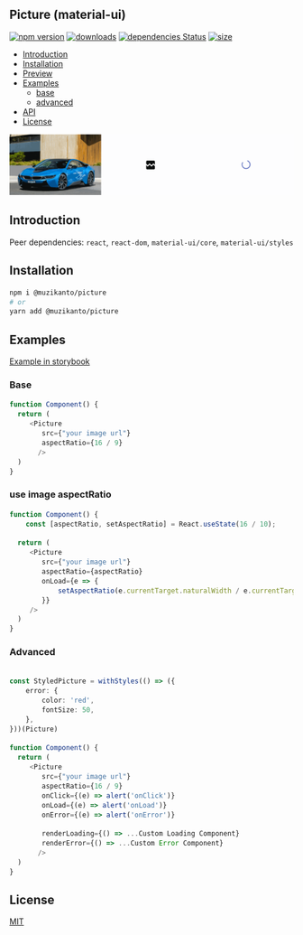 ## Picture (material-ui)

[![npm version](https://badge.fury.io/js/%40muzikanto%2Fpicture.svg)](https://badge.fury.io/js/%40muzikanto%2Fpicture)
[![downloads](https://img.shields.io/npm/dm/@muzikanto/picture.svg)](https://www.npmjs.com/package/@muzikanto/picture)
[![dependencies Status](https://david-dm.org/muzikanto/picture/status.svg)](https://david-dm.org/muzikanto/picture)
[![size](https://img.shields.io/bundlephobia/minzip/@muzikanto/picture)](https://bundlephobia.com/result?p=@muzikanto/picture)

<!-- TOC -->

-  [Introduction](#introduction)
-  [Installation](#installation)
-  [Preview](#preview)
-  [Examples](#examples)
   -  [base](#base)
   -  [advanced](#advanced)
-  [API](#api)
-  [License](#license)

<!-- /TOC -->

![](https://github.com/Muzikanto/picture/blob/master/picture.gif?raw=true)

## Introduction

Peer dependencies: 
    `react`, `react-dom`,
    `material-ui/core`, `material-ui/styles`

## Installation

```sh
npm i @muzikanto/picture
# or
yarn add @muzikanto/picture
```

## Examples

[Example in storybook](https://muzikanto.github.io/picture)

### Base

```typescript jsx
function Component() {
  return (
     <Picture
        src={"your image url"}
        aspectRatio={16 / 9}
       />
  )
}
```

### use image aspectRatio

```typescript jsx
function Component() {
    const [aspectRatio, setAspectRatio] = React.useState(16 / 10);
    
  return (
     <Picture
        src={"your image url"}
        aspectRatio={aspectRatio}
        onLoad={e => {
            setAspectRatio(e.currentTarget.naturalWidth / e.currentTarget.naturalHeight);
        }}
     />
  )
}
```

### Advanced

```typescript jsx

const StyledPicture = withStyles(() => ({
    error: {
        color: 'red',
        fontSize: 50,
    },
}))(Picture)

function Component() {
  return (
     <Picture
        src={"your image url"}
        aspectRatio={16 / 9}
        onClick={(e) => alert('onClick')}
        onLoad={(e) => alert('onLoad')}
        onError={(e) => alert('onError')}
          
        renderLoading={() => ...Custom Loading Component}
        renderError={() => ...Custom Error Component}
       />
  )
}

```

## License

[MIT](LICENSE)
